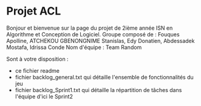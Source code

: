 # Projet ACL
Bonjour et bienvenue sur la page du projet de 2ième année ISN en Algorithme et Conception de Logiciel. 
Groupe composé de : Fouques Apolline, ATCHEKOU GBENONGNIME Stanislas, Edy Donatien, Abdessadek Mostafa, Idrissa Conde
Nom d'équipe : Team Random

Sont à votre disposition :
- ce fichier readme
- fichier backlog_general.txt qui détaille l'ensemble de fonctionnalités du jeu
- fichier backlog_Sprint1.txt qui détaille la répartition de tâches dans l'équipe d'ici le Sprint2
